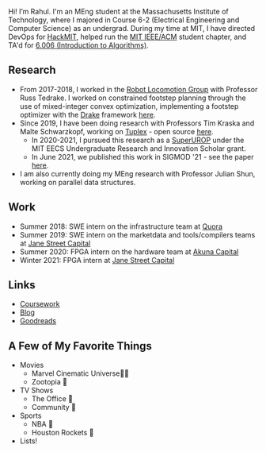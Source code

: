 Hi! I’m Rahul. I'm an MEng student at the Massachusetts Institute of Technology, where I majored in Course 6-2 (Electrical Engineering and Computer Science) as an undergrad. During my time at MIT, I have directed DevOps for [HackMIT](https://hackmit.org), helped run the [MIT IEEE/ACM](http://ieeeacm.mit.edu/) student chapter, and TA'd for [6.006 (Introduction to Algorithms)](https://ocw.mit.edu/courses/electrical-engineering-and-computer-science/6-006-introduction-to-algorithms-fall-2011/).

## Research
 * From 2017-2018, I worked in the [Robot Locomotion Group](http://groups.csail.mit.edu/locomotion/) with Professor Russ Tedrake. I worked on constrained footstep planning through the use of mixed-integer convex optimization, implementing a footstep optimizer with the [Drake](https://drake.mit.edu/) framework [here](https://github.com/rahulyesantharao/drake-new-code).
 * Since 2019, I have been doing research with Professors Tim Kraska and Malte Schwarzkopf, working on [Tuplex](http://tuplex.cs.brown.edu/) - open source [here](https://github.com/tuplex/tuplex).
    * In 2020-2021, I pursued this research as a [SuperUROP](https://superurop.mit.edu/scholars/rahul-yesantharao/) under the MIT EECS Undergraduate Research and Innovation Scholar grant.
    * In June 2021, we published this work in SIGMOD '21 - see the paper [here](https://dl.acm.org/doi/10.1145/3448016.3457244).
 * I am also currently doing my MEng research with Professor Julian Shun, working on parallel data structures.

## Work
 * Summer 2018: SWE intern on the infrastructure team at [Quora](https://www.quora.com)
 * Summer 2019: SWE intern on the marketdata and tools/compilers teams at [Jane Street Capital](https://www.janestreet.com)
 * Summer 2020: FPGA intern on the hardware team at [Akuna Capital](https://akunacapital.com/)
 * Winter 2021: FPGA intern at [Jane Street Capital](https://www.janestreet.com)

## Links
 * <a target="_self" href="/courses">Coursework</a>
 * [Blog](/blog)
 * [Goodreads](https://www.goodreads.com/user/show/80899990-rahul-yesantharao)

## A Few of My Favorite Things 
* Movies
    * Marvel Cinematic Universe🦸🏽
    * Zootopia 🦊
* TV Shows
    * The Office 🏢
    * Community 🏫
* Sports
    * NBA 🏀 
    * Houston Rockets 🚀
* Lists!

<!--
I was born and raised in Houston, Texas, just a couple minutes away from the Johnson Space Center. I graduated from Clear Lake High School as Salutatorian of the Class of 2017. During my time in high school, I was invited to the White House Science Fair in 2015 and 2016. I also competed in the USA Math and Computing Olympiads. In addition, I was the principal cellist of the [CLHS Orchestra](http://lakeorchestra.org/) and played in the Texas All State Orchestras (2015, [2016](https://www.youtube.com/watch?v=tWuUI1-IBZ8), [20](https://www.youtube.com/watch?v=AGhqUWLgGeM)[17](https://www.youtube.com/watch?v=wCT5MtY9xtw)).
-->
